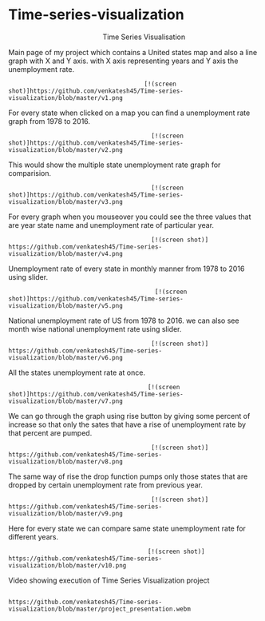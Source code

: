 # Time-series-visualization

                                                 Time Series Visualisation

Main page of my project which contains a  United states map and also a line graph with X and Y axis. with X axis representing years and Y axis the unemployment rate.
                                                 
                                          [!(screen shot)]https://github.com/venkatesh45/Time-series-visualization/blob/master/v1.png
                 
For every state when clicked on a map you can find a unemployment rate graph from 1978 to 2016.
      
                                            [!(screen shot)]https://github.com/venkatesh45/Time-series-visualization/blob/master/v2.png
This would show the multiple state unemployment rate graph for comparision.
                                            
                                            [!(screen shot)]https://github.com/venkatesh45/Time-series-visualization/blob/master/v3.png
                                                
For every graph when you mouseover you could see the three values that are year state name and unemployment rate of particular year.
                                            
                                            [!(screen shot)] https://github.com/venkatesh45/Time-series-visualization/blob/master/v4.png
Unemployment rate of every state in monthly manner from 1978 to 2016 using slider.
              
                                             [!(screen shot)]https://github.com/venkatesh45/Time-series-visualization/blob/master/v5.png
National unemployment rate of US from 1978 to 2016. we can also see month wise national unemployment rate using slider. 
                    
                                            [!(screen shot)] https://github.com/venkatesh45/Time-series-visualization/blob/master/v6.png
     
All the states unemployment rate at once. 
                                           
                                           [!(screen shot)]https://github.com/venkatesh45/Time-series-visualization/blob/master/v7.png
We can go through the graph using rise button by giving some percent of increase so that only the sates that have a rise of unemployment rate by that percent are pumped.
                                        
                                            [!(screen shot)] https://github.com/venkatesh45/Time-series-visualization/blob/master/v8.png
    
The same way of rise the drop function pumps only those states that are dropped by certain unemployment rate from previous year.
                
                                            [!(screen shot)] https://github.com/venkatesh45/Time-series-visualization/blob/master/v9.png
                                                 
 Here for every state we can compare same state unemployment rate for different years.
                                         
                                           [!(screen shot)] https://github.com/venkatesh45/Time-series-visualization/blob/master/v10.png
                                                 
                                                 
 Video showing execution of Time Series Visualization project
                                          
                                          https://github.com/venkatesh45/Time-series-visualization/blob/master/project_presentation.webm
                                                 
                                                
